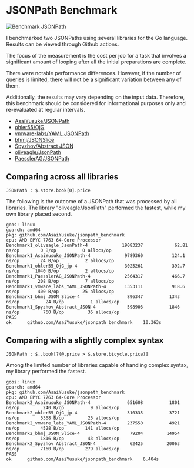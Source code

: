 # JSONPath Benchmark

[![Benchmark JSONPath](https://github.com/AsaiYusuke/jsonpath-benchmark/actions/workflows/build.yml/badge.svg)](https://github.com/AsaiYusuke/jsonpath-benchmark/actions/workflows/build.yml)

I benchmarked two JSONPaths using several libraries for the Go language.
Results can be viewed through Github actions.

The focus of the measurement is the cost per job for a task that involves a significant amount of looping after all the initial preparations are complete.

There were notable performance differences.
However, if the number of queries is limited, there will not be a significant variation between any of them.

Additionally, the results may vary depending on the input data.
Therefore, this benchmark should be considered for informational purposes only and re-evaluated at regular intervals.

- [AsaiYusuke/JSONPath](https://github.com/AsaiYusuke/jsonpath)
- [ohler55/OjG](https://github.com/ohler55/ojg)
- [vmware-labs/YAML JSONPath](https://github.com/vmware-labs/yaml-jsonpath)
- [bhmj/JSONSlice](https://github.com/bhmj/jsonslice)
- [Spyzhov/Abstract JSON](https://github.com/spyzhov/ajson)
- [oliveagle/JsonPath](https://github.com/oliveagle/jsonpath)
- [PaesslerAG/JSONPath](https://github.com/PaesslerAG/jsonpath)

## Comparing across all libraries

```
JSONPath : $.store.book[0].price
```

The following is the outcome of a JSONPath that was processed by all libraries.
The library "oliveagle/JsonPath" performed the fastest, while my own library placed second.

```
goos: linux
goarch: amd64
pkg: github.com/AsaiYusuke/jsonpath_benchmark
cpu: AMD EPYC 7763 64-Core Processor                
Benchmark1_oliveagle_JsonPath-4          	19083237	        62.81 ns/op	       0 B/op	       0 allocs/op
Benchmark1_AsaiYusuke_JSONPath-4         	 9789360	       124.1 ns/op	      24 B/op	       2 allocs/op
Benchmark1_ohler55_OjG_jp-4              	 3025261	       392.7 ns/op	    1040 B/op	       2 allocs/op
Benchmark1_PaesslerAG_JSONPath-4         	 2564317	       466.7 ns/op	     208 B/op	       7 allocs/op
Benchmark1_vmware_labs_YAML_JSONPath-4   	 1353111	       918.6 ns/op	     400 B/op	      25 allocs/op
Benchmark1_bhmj_JSON_Slice-4             	  896347	      1343 ns/op	      24 B/op	       1 allocs/op
Benchmark1_Spyzhov_Abstract_JSON-4       	  598903	      1846 ns/op	     760 B/op	      35 allocs/op
PASS
ok  	github.com/AsaiYusuke/jsonpath_benchmark	10.363s

```

## Comparing with a slightly complex syntax

```
JSONPath : $..book[?(@.price > $.store.bicycle.price)]
```

Among the limited number of libraries capable of handling complex syntax, my library performed the fastest.

```
goos: linux
goarch: amd64
pkg: github.com/AsaiYusuke/jsonpath_benchmark
cpu: AMD EPYC 7763 64-Core Processor                
Benchmark2_AsaiYusuke_JSONPath-4         	  651608	      1801 ns/op	     240 B/op	       9 allocs/op
Benchmark2_ohler55_OjG_jp-4              	  310335	      3721 ns/op	    5368 B/op	      25 allocs/op
Benchmark2_vmware_labs_YAML_JSONPath-4   	  237550	      4921 ns/op	    4528 B/op	     141 allocs/op
Benchmark2_bhmj_JSON_Slice-4             	   79204	     14954 ns/op	    1816 B/op	      43 allocs/op
Benchmark2_Spyzhov_Abstract_JSON-4       	   62425	     20063 ns/op	    7160 B/op	     279 allocs/op
PASS
ok  	github.com/AsaiYusuke/jsonpath_benchmark	6.404s

```
